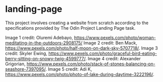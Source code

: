 # landing-page

This project involves creating a website from scratch according to the specifications provided by The Odin Project Landing Page task. 

Image 1 credit: Oluremi Adebayo, https://www.pexels.com/photo/woman-meditating-in-the-outdoors-2908175/
Image 2 credit: Ben Mack, https://www.pexels.com/photo/half-moon-on-dark-sky-5707718/.
Image 3 credit: Skyler Ewing, https://www.pexels.com/photo/graceful-bird-eating-berry-sitting-on-snowy-twig-4599777/.
Image 4 credit: Alexander Grigorian, https://www.pexels.com/photo/stack-of-stones-balancing-on-seashore-7397095/.
Image 5 credit: Adi K, https://www.pexels.com/photo/photo-of-lake-during-daytime-3222196/.